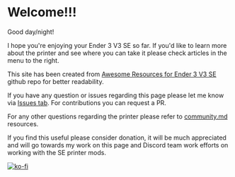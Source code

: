 # Welcome!!!

Good day/night!

I hope you're enjoying your Ender 3 V3 SE so far. If you'd like to learn more about the printer and see where you can take it please check articles in the menu to the right.

This site has been created from [Awesome Resources for Ender 3 V3 SE](https://github.com/pwlgrzs/awesome-resources-for-ender-3-v3-se) github repo for better readability.

If you have any question or issues regarding this page please let me know via [Issues tab](https://github.com/pwlgrzs/ender3-v3-se-gitbook/issues). For contributions you can request a PR.

For any other questions regarding the printer please refer to [community.md](community.md "mention") resources.

If you find this useful please consider donation, it will be much appreciated and will go towards my work on this page and Discord team work efforts on working with the SE printer mods.

[![ko-fi](https://ko-fi.com/img/githubbutton\_sm.svg)](https://ko-fi.com/D1D5KDKWK)
